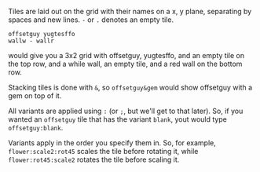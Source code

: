 Tiles are laid out on the grid with their names on a x, y plane, separating by spaces and new lines. `-` or `.` denotes an empty tile.
```
offsetguy yugtesffo
wallw - wallr
```
would give you a 3x2 grid with offsetguy, yugtesffo, and an empty tile on the top row, and a while wall, an empty tile, and a red wall on the bottom row.

Stacking tiles is done with `&`, so `offsetguy&gem` would show offsetguy with a gem on top of it.

All variants are applied using `:` (or `;`, but we'll get to that later). So, if you wanted an `offsetguy` tile that has the variant `blank`, yout would type `offsetguy:blank`.

Variants apply in the order you specify them in. So, for example, `flower:scale2:rot45` scales the tile before rotating it, while `flower:rot45:scale2` rotates the tile before scaling it.